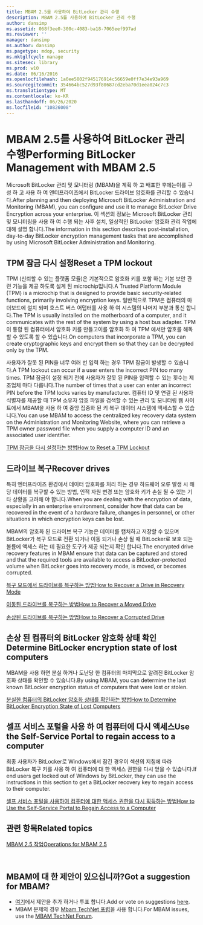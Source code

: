 ```yaml
---
title: MBAM 2.5를 사용하여 BitLocker 관리 수행
description: MBAM 2.5를 사용하여 BitLocker 관리 수행
author: dansimp
ms.assetid: 068f3ee0-300c-4083-ba18-7065eef997ad
ms.reviewer: ''
manager: dansimp
ms.author: dansimp
ms.pagetype: mdop, security
ms.mktglfcycl: manage
ms.sitesec: library
ms.prod: w10
ms.date: 06/16/2016
ms.openlocfilehash: 1a0ee5802f945176914c56659e0ff7e34e93a969
ms.sourcegitcommit: 354664bc527d93f80687cd2eba70d1eea024c7c3
ms.translationtype: MT
ms.contentlocale: ko-KR
ms.lasthandoff: 06/26/2020
ms.locfileid: "10826008"
---
```

# <span data-ttu-id="3bfa9-103">MBAM 2.5를 사용하여 BitLocker 관리 수행</span><span class="sxs-lookup"><span data-stu-id="3bfa9-103">Performing BitLocker Management with MBAM 2.5</span></span>


<span data-ttu-id="3bfa9-104">Microsoft BitLocker 관리 및 모니터링 (MBAM)을 계획 하 고 배포한 후에는이를 구성 하 고 사용 하 여 엔터프라이즈에서 BitLocker 드라이브 암호화를 관리할 수 있습니다.</span><span class="sxs-lookup"><span data-stu-id="3bfa9-104">After planning and then deploying Microsoft BitLocker Administration and Monitoring (MBAM), you can configure and use it to manage BitLocker Drive Encryption across your enterprise.</span></span> <span data-ttu-id="3bfa9-105">이 섹션의 정보는 Microsoft BitLocker 관리 및 모니터링을 사용 하 여 수행 되는 사후 설치, 일상적인 BitLocker 암호화 관리 작업에 대해 설명 합니다.</span><span class="sxs-lookup"><span data-stu-id="3bfa9-105">The information in this section describes post-installation, day-to-day BitLocker encryption management tasks that are accomplished by using Microsoft BitLocker Administration and Monitoring.</span></span>

## <span data-ttu-id="3bfa9-106">TPM 잠금 다시 설정</span><span class="sxs-lookup"><span data-stu-id="3bfa9-106">Reset a TPM lockout</span></span>


<span data-ttu-id="3bfa9-107">TPM (신뢰할 수 있는 플랫폼 모듈)은 기본적으로 암호화 키를 포함 하는 기본 보안 관련 기능을 제공 하도록 설계 된 microchip입니다.</span><span class="sxs-lookup"><span data-stu-id="3bfa9-107">A Trusted Platform Module (TPM) is a microchip that is designed to provide basic security-related functions, primarily involving encryption keys.</span></span> <span data-ttu-id="3bfa9-108">일반적으로 TPM은 컴퓨터의 마더보드에 설치 되며 호스트 버스 어댑터를 사용 하 여 시스템의 나머지 부분과 통신 합니다.</span><span class="sxs-lookup"><span data-stu-id="3bfa9-108">The TPM is usually installed on the motherboard of a computer, and it communicates with the rest of the system by using a host bus adapter.</span></span> <span data-ttu-id="3bfa9-109">TPM이 통합 된 컴퓨터에서 암호화 키를 만들고이를 암호화 하 여 TPM 에서만 암호를 해독할 수 있도록 할 수 있습니다.</span><span class="sxs-lookup"><span data-stu-id="3bfa9-109">On computers that incorporate a TPM, you can create cryptographic keys and encrypt them so that they can be decrypted only by the TPM.</span></span>

<span data-ttu-id="3bfa9-110">사용자가 잘못 된 PIN을 너무 여러 번 입력 하는 경우 TPM 잠금이 발생할 수 있습니다.</span><span class="sxs-lookup"><span data-stu-id="3bfa9-110">A TPM lockout can occur if a user enters the incorrect PIN too many times.</span></span> <span data-ttu-id="3bfa9-111">TPM 잠금이 설정 되기 전에 사용자가 잘못 된 PIN을 입력할 수 있는 횟수는 제조업체 마다 다릅니다.</span><span class="sxs-lookup"><span data-stu-id="3bfa9-111">The number of times that a user can enter an incorrect PIN before the TPM locks varies by manufacturer.</span></span> <span data-ttu-id="3bfa9-112">컴퓨터 ID 및 연결 된 사용자 식별자를 제공할 때 TPM 소유자 암호 파일을 검색할 수 있는 관리 및 모니터링 웹 사이트에서 MBAM을 사용 하 여 중앙 집중화 된 키 복구 데이터 시스템에 액세스할 수 있습니다.</span><span class="sxs-lookup"><span data-stu-id="3bfa9-112">You can use MBAM to access the centralized key recovery data system on the Administration and Monitoring Website, where you can retrieve a TPM owner password file when you supply a computer ID and an associated user identifier.</span></span>

[<span data-ttu-id="3bfa9-113">TPM 잠금을 다시 설정하는 방법</span><span class="sxs-lookup"><span data-stu-id="3bfa9-113">How to Reset a TPM Lockout</span></span>](how-to-reset-a-tpm-lockout-mbam-25.md)

## <span data-ttu-id="3bfa9-114">드라이브 복구</span><span class="sxs-lookup"><span data-stu-id="3bfa9-114">Recover drives</span></span>


<span data-ttu-id="3bfa9-115">특히 엔터프라이즈 환경에서 데이터 암호화를 처리 하는 경우 하드웨어 오류 발생 시 해당 데이터를 복구할 수 있는 방법, 인적 자원 변경 또는 암호화 키가 손실 될 수 있는 기타 상황을 고려해 야 합니다.</span><span class="sxs-lookup"><span data-stu-id="3bfa9-115">When you are dealing with the encryption of data, especially in an enterprise environment, consider how that data can be recovered in the event of a hardware failure, changes in personnel, or other situations in which encryption keys can be lost.</span></span>

<span data-ttu-id="3bfa9-116">MBAM의 암호화 된 드라이브 복구 기능은 데이터를 캡처하고 저장할 수 있으며 BitLocker가 복구 모드로 전환 되거나 이동 되거나 손상 될 때 BitLocker로 보호 되는 볼륨에 액세스 하는 데 필요한 도구가 제공 되는지 확인 합니다.</span><span class="sxs-lookup"><span data-stu-id="3bfa9-116">The encrypted drive recovery features in MBAM ensure that data can be captured and stored and that the required tools are available to access a BitLocker-protected volume when BitLocker goes into recovery mode, is moved, or becomes corrupted.</span></span>

[<span data-ttu-id="3bfa9-117">복구 모드에서 드라이브를 복구하는 방법</span><span class="sxs-lookup"><span data-stu-id="3bfa9-117">How to Recover a Drive in Recovery Mode</span></span>](how-to-recover-a-drive-in-recovery-mode-mbam-25.md)

[<span data-ttu-id="3bfa9-118">이동된 드라이브를 복구하는 방법</span><span class="sxs-lookup"><span data-stu-id="3bfa9-118">How to Recover a Moved Drive</span></span>](how-to-recover-a-moved-drive-mbam-25.md)

[<span data-ttu-id="3bfa9-119">손상된 드라이브를 복구하는 방법</span><span class="sxs-lookup"><span data-stu-id="3bfa9-119">How to Recover a Corrupted Drive</span></span>](how-to-recover-a-corrupted-drive-mbam-25.md)

## <span data-ttu-id="3bfa9-120">손상 된 컴퓨터의 BitLocker 암호화 상태 확인</span><span class="sxs-lookup"><span data-stu-id="3bfa9-120">Determine BitLocker encryption state of lost computers</span></span>


<span data-ttu-id="3bfa9-121">MBAM을 사용 하면 분실 하거나 도난당 한 컴퓨터의 마지막으로 알려진 BitLocker 암호화 상태를 확인할 수 있습니다.</span><span class="sxs-lookup"><span data-stu-id="3bfa9-121">By using MBAM, you can determine the last known BitLocker encryption status of computers that were lost or stolen.</span></span>

[<span data-ttu-id="3bfa9-122">분실한 컴퓨터의 BitLocker 암호화 상태를 확인하는 방법</span><span class="sxs-lookup"><span data-stu-id="3bfa9-122">How to Determine BitLocker Encryption State of Lost Computers</span></span>](how-to-determine-bitlocker-encryption-state-of-lost-computers-mbam-25.md)

## <span data-ttu-id="3bfa9-123">셀프 서비스 포털을 사용 하 여 컴퓨터에 다시 액세스</span><span class="sxs-lookup"><span data-stu-id="3bfa9-123">Use the Self-Service Portal to regain access to a computer</span></span>


<span data-ttu-id="3bfa9-124">최종 사용자가 BitLocker로 Windows에서 잠긴 경우이 섹션의 지침에 따라 BitLocker 복구 키를 사용 하 여 컴퓨터에 대 한 액세스 권한을 다시 얻을 수 있습니다.</span><span class="sxs-lookup"><span data-stu-id="3bfa9-124">If end users get locked out of Windows by BitLocker, they can use the instructions in this section to get a BitLocker recovery key to regain access to their computer.</span></span>

[<span data-ttu-id="3bfa9-125">셀프 서비스 포털을 사용하여 컴퓨터에 대한 액세스 권한을 다시 획득하는 방법</span><span class="sxs-lookup"><span data-stu-id="3bfa9-125">How to Use the Self-Service Portal to Regain Access to a Computer</span></span>](how-to-use-the-self-service-portal-to-regain-access-to-a-computer-mbam-25.md)



## <span data-ttu-id="3bfa9-126">관련 항목</span><span class="sxs-lookup"><span data-stu-id="3bfa9-126">Related topics</span></span>


[<span data-ttu-id="3bfa9-127">MBAM 2.5 작업</span><span class="sxs-lookup"><span data-stu-id="3bfa9-127">Operations for MBAM 2.5</span></span>](operations-for-mbam-25.md)

 

## <span data-ttu-id="3bfa9-128">MBAM에 대 한 제안이 있으십니까?</span><span class="sxs-lookup"><span data-stu-id="3bfa9-128">Got a suggestion for MBAM?</span></span>
- <span data-ttu-id="3bfa9-129">[여기](http://mbam.uservoice.com/forums/268571-microsoft-bitlocker-administration-and-monitoring)에서 제안을 추가 하거나 투표 합니다.</span><span class="sxs-lookup"><span data-stu-id="3bfa9-129">Add or vote on suggestions [here](http://mbam.uservoice.com/forums/268571-microsoft-bitlocker-administration-and-monitoring).</span></span> 
- <span data-ttu-id="3bfa9-130">MBAM 문제의 경우 [Mbam TechNet 포럼](https://social.technet.microsoft.com/Forums/home?forum=mdopmbam)을 사용 합니다.</span><span class="sxs-lookup"><span data-stu-id="3bfa9-130">For MBAM issues, use the [MBAM TechNet Forum](https://social.technet.microsoft.com/Forums/home?forum=mdopmbam).</span></span> 





